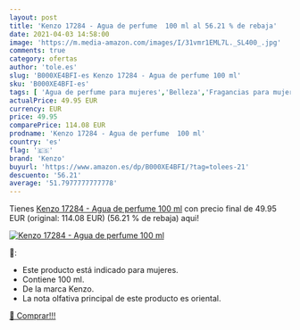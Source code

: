 ```yaml
---
layout: post
title: 'Kenzo 17284 - Agua de perfume  100 ml al 56.21 % de rebaja'
date: 2021-04-03 14:58:00
image: 'https://m.media-amazon.com/images/I/31vmr1EML7L._SL400_.jpg'
comments: true
category: ofertas
author: 'tole.es'
slug: 'B000XE4BFI-es Kenzo 17284 - Agua de perfume 100 ml'
sku: 'B000XE4BFI-es'
tags: [ 'Agua de perfume para mujeres','Belleza','Fragancias para mujeres','Perfumes y fragancias','agua','de','kenzo','perfume', ]
actualPrice: 49.95 EUR
currency: EUR
price: 49.95
comparePrice: 114.08 EUR
prodname: 'Kenzo 17284 - Agua de perfume  100 ml'
country: 'es'
flag: '🇪🇸'
brand: 'Kenzo'
buyurl: 'https://www.amazon.es/dp/B000XE4BFI/?tag=tolees-21'
descuento: '56.21'
average: '51.7977777777778'
---
```


Tienes [Kenzo 17284 - Agua de perfume  100 ml](https://www.amazon.es/dp/B000XE4BFI/?tag=tolees-21) con precio final de  49.95 EUR (original: 114.08 EUR) (56.21 %  de rebaja) aqui!

[![Kenzo 17284 - Agua de perfume  100 ml](https://m.media-amazon.com/images/I/31vmr1EML7L._SL400_.jpg)](https://www.amazon.es/dp/B000XE4BFI/?tag=tolees-21)

🔎:

- Este producto está indicado para mujeres.
- Contiene 100 ml.
- De la marca Kenzo.
- La nota olfativa principal de este producto es oriental.

[🛒 Comprar!!!](https://www.amazon.es/dp/B000XE4BFI/?tag=tolees-21)
